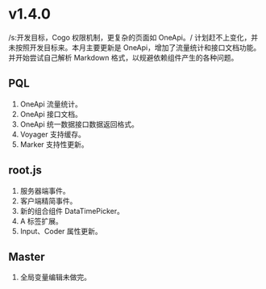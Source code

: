 # v1.4.0

/s:开发目标，Cogo 权限机制，更复杂的页面如 OneApi。/ 计划赶不上变化，并未按照开发目标来。本月主要更新是 OneApi，增加了流量统计和接口文档功能。并开始尝试自己解析 Markdown 格式，以规避依赖组件产生的各种问题。

## PQL

1. OneApi 流量统计。
2. OneApi 接口文档。
3. OneApi 统一数据接口数据返回格式。
4. Voyager 支持缓存。
5. Marker 支持性更新。

## root.js

1. 服务器端事件。
2. 客户端精简事件。
3. 新的组合组件 DataTimePicker。
4. A 标签扩展。
5. Input、Coder 属性更新。

## Master

1. 全局变量编辑未做完。